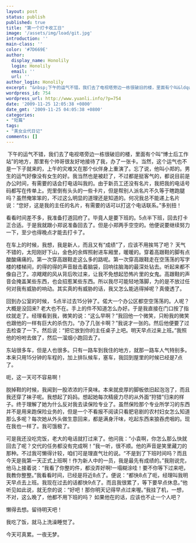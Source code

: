 ```yaml
---
layout: post
status: publish
published: true
title: "第一个打卡收工日"
image: '/assets/img/load/git.jpg'
introduction: ''
main-class: ''
color: '#7D669E'
author:
  display_name: Honolily
  login: Honolily
  email: ''
  url: ''
author_login: Honolily
excerpt: "&nbsp;下午的运气不错，我们去了电视塔旁边一栋很破旧的楼，里面有个叫&ldquo;博士后工作站&rdquo;的地方，那里有个帅哥很友好地接待了我，办了一张卡。当然，这个运气也不是一下子就来的，上午的灾难又在那个伙伴身上重演了。忘了说，他叫小郑的。男生的运气好像没有女生的好。我当然也是被赶了，不过都是挺客气的，都说目前是办公时间，有需要的话会打电话叫我的。由于新员工还没有名片，我把我的电话号码都写在传单上。兜里倒有头头的一些卡片，但是帮别人派名片不久等于瞎跑腿吗？虽然俺笨笨的，不过这么明显的道理还是知道的。何况我总不能递上名片说：&ldquo;您好，这是我的主任的名片，有需要的话可以打这个电话联系。&rdquo;多别扭！"
wordpress_id: 754
wordpress_url: http://www.yuanli.info/?p=754
date: '2009-11-25 12:05:38 +0800'
date_gmt: '2009-11-25 04:05:38 +0800'
categories:
- "短篇"
tags:
- "美女业代日记"
comments: []
---
```

<p>&nbsp;下午的运气不错，我们去了电视塔旁边一栋很破旧的楼，里面有个叫&ldquo;博士后工作站&rdquo;的地方，那里有个帅哥很友好地接待了我，办了一张卡。当然，这个运气也不是一下子就来的，上午的灾难又在那个伙伴身上重演了。忘了说，他叫小郑的。男生的运气好像没有女生的好。我当然也是被赶了，不过都是挺客气的，都说目前是办公时间，有需要的话会打电话叫我的。由于新员工还没有名片，我把我的电话号码都写在传单上。兜里倒有头头的一些卡片，但是帮别人派名片不久等于瞎跑腿吗？虽然俺笨笨的，不过这么明显的道理还是知道的。何况我总不能递上名片说：&ldquo;您好，这是我的主任的名片，有需要的话可以打这个电话联系。&rdquo;多别扭！<a id="more"></a><a id="more-754"></a></p>
<p>看看时间差不多，我准备打道回府了。毕竟人是要下班的。5点半下班，回去打卡正合适。于是我就跟小郑说准备回去了。但是小郑两手空空的。他便说要继续努力一下，至少也得晚点才能去打卡了。</p>
<p>在车上的时候，我想，我是新人，而且又有&ldquo;成绩&rdquo;了，应该不用挨骂了吧？ 天气不错的，太阳刚好下山，金色的余辉照射进车厢里，暖暖的。穿着高跟鞋的脚有点酸酸痛痛的。第一次穿高跟鞋走这么多的路呢。第一次穿高跟鞋走在空荡荡的写字楼的楼梯间，的得的得的声音敲击着脑袋，回响往脑海的最深处钻去。听起来都不像自己了。凉飕飕的风从背后吹过来，让我不免想起恐怖片里的女鬼。高跟鞋的声音会掩盖某些东西，也会招惹某些东西。所以我尽可能轻地落脚，为的是不放过任何对我有威胁的响动。其实真的有威胁的话，我又怎么能逃得掉呢？真傻透了。</p>
<p>回到办公室的时候， 5点半过去15分钟了。偌大一个办公区都空空荡荡的。人呢？大概是没回来? 老大也不在。手上的件不知道怎么办好。于是我直接在门口按了指纹就走了。经理看到我，微笑的说：&ldquo;这么早啊？&rdquo;我回他一个微笑，只盼我的微笑也跟他的一样有巨大的杀伤力。&ldquo;办了几张卡啊？&rdquo;我说才一张的。然后他便要了过去检查了一下。然后说：&ldquo;把它放到你的主任桌子上吧。明天早点过来上班。&rdquo;我照他的吩咐去做了，然后一溜烟小跑回去了。</p>
<p>东站很多车，但是人也很多。只有一路车到我住的地方，就那一路车人气特别多。本来只用15分钟的车程的，加上排队候车，塞车，我回到屋里的时候已经是7点了。</p>
<p>呃，这一天可不容易啊！</p>
<p>脱掉鞋的时候，我闻到一股浓浓的汗臭味。本来就皮厚的脚板依旧起泡泡了，而且我还穿了袜子呢。我想起了妈妈。想起她每次精疲力尽的从外面&ldquo;狩猎&rdquo;归来的样子。终于理解了她为什么反对我去读保险专业了。虽然保险那个专业所学习的东西并不是用来跑保险业务的，但是一个不看报不阅读只看肥皂剧的农村妇女怎么知道那么多呢？每次她从外头做生意回来，都是满身汗味，吃起东西来狼吞虎咽的。现在我也一样了。我可饿极了。</p>
<p>可是我还没吃完饭，老大的电话就打过来了。他问我：&ldquo;小袁啊，你怎么那么快就回去了呢？交代的任务都没有完成啊！&rdquo;我一听，很不顺。他的声音是笑里藏刀的那种。不过我可懒得计较，咱们可是理直气壮的说。&ldquo;不是到了下班时间吗？而且今天是我第一天正式上班啊！作为新人中的一员，我是最先有成绩的。&rdquo;我刚说完，他马上接着说：&ldquo;我看了你整的件，都没弄好啊!一塌糊涂哇！要不你等下过来吧，我教你整整。&rdquo;我看看时间，已经是将近8点了。便说：&ldquo;都快8点了呃，经理叫我明天早点去上班。我现在过去的话都快9点了。而且我很累了，等下要早点休息。&rdquo;他听见如此说，就无奈的说：&ldquo;好吧！那你明天记得早点过来喔。&rdquo;我挂了机，一想，不对，这么晚了，他都不用下班的吗？ 如果他在的话，应该也不止一个人吧？</p>
<p>懒得去想。留待明天吧！</p>
<p>我吃了饭，就马上洗澡睡觉了。</p>
<p>今天可真累。一夜无梦。</p>

